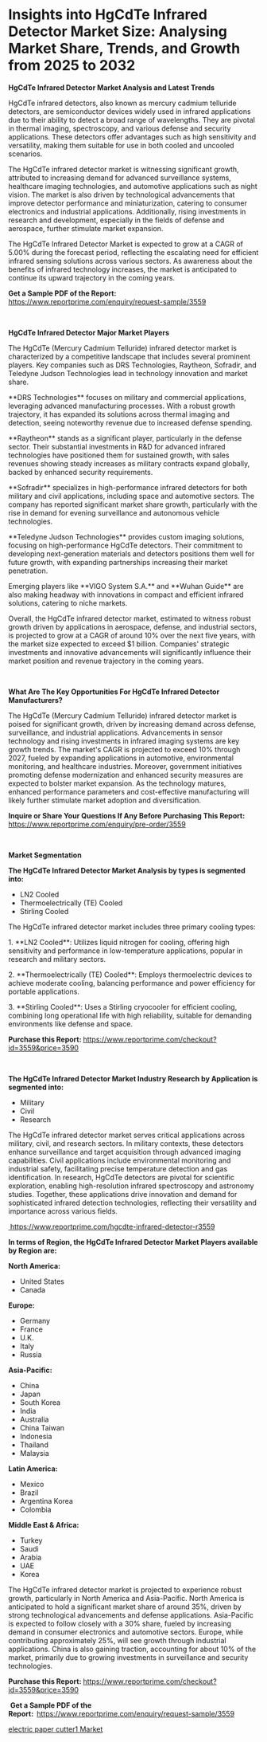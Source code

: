 <p><h1>Insights into HgCdTe Infrared Detector Market Size: Analysing Market Share, Trends, and Growth from 2025 to 2032</h1></p><p><strong>HgCdTe Infrared Detector Market Analysis and Latest Trends</strong></p>
<p><p>HgCdTe infrared detectors, also known as mercury cadmium telluride detectors, are semiconductor devices widely used in infrared applications due to their ability to detect a broad range of wavelengths. They are pivotal in thermal imaging, spectroscopy, and various defense and security applications. These detectors offer advantages such as high sensitivity and versatility, making them suitable for use in both cooled and uncooled scenarios.</p><p>The HgCdTe infrared detector market is witnessing significant growth, attributed to increasing demand for advanced surveillance systems, healthcare imaging technologies, and automotive applications such as night vision. The market is also driven by technological advancements that improve detector performance and miniaturization, catering to consumer electronics and industrial applications. Additionally, rising investments in research and development, especially in the fields of defense and aerospace, further stimulate market expansion.</p><p>The HgCdTe Infrared Detector Market is expected to grow at a CAGR of 5.00% during the forecast period, reflecting the escalating need for efficient infrared sensing solutions across various sectors. As awareness about the benefits of infrared technology increases, the market is anticipated to continue its upward trajectory in the coming years.</p></p>
<p><strong>Get a Sample PDF of the Report:&nbsp;</strong> <a href="https://www.reportprime.com/enquiry/request-sample/3559?utm_campaign=3381&utm_medium=2&utm_source=Github&utm_content=ia&utm_term=18032025&utm_id=hgcdte-infrared-detector">https://www.reportprime.com/enquiry/request-sample/3559</a></p>
<p>&nbsp;</p>
<p><strong>HgCdTe Infrared Detector Major Market Players</strong></p>
<p><p>The HgCdTe (Mercury Cadmium Telluride) infrared detector market is characterized by a competitive landscape that includes several prominent players. Key companies such as DRS Technologies, Raytheon, Sofradir, and Teledyne Judson Technologies lead in technology innovation and market share.</p><p>**DRS Technologies** focuses on military and commercial applications, leveraging advanced manufacturing processes. With a robust growth trajectory, it has expanded its solutions across thermal imaging and detection, seeing noteworthy revenue due to increased defense spending.</p><p>**Raytheon** stands as a significant player, particularly in the defense sector. Their substantial investments in R&D for advanced infrared technologies have positioned them for sustained growth, with sales revenues showing steady increases as military contracts expand globally, backed by enhanced security requirements.</p><p>**Sofradir** specializes in high-performance infrared detectors for both military and civil applications, including space and automotive sectors. The company has reported significant market share growth, particularly with the rise in demand for evening surveillance and autonomous vehicle technologies.</p><p>**Teledyne Judson Technologies** provides custom imaging solutions, focusing on high-performance HgCdTe detectors. Their commitment to developing next-generation materials and detectors positions them well for future growth, with expanding partnerships increasing their market penetration.</p><p>Emerging players like **VIGO System S.A.** and **Wuhan Guide** are also making headway with innovations in compact and efficient infrared solutions, catering to niche markets. </p><p>Overall, the HgCdTe infrared detector market, estimated to witness robust growth driven by applications in aerospace, defense, and industrial sectors, is projected to grow at a CAGR of around 10% over the next five years, with the market size expected to exceed $1 billion. Companies' strategic investments and innovative advancements will significantly influence their market position and revenue trajectory in the coming years.</p></p>
<p>&nbsp;</p>
<p><strong>What Are The Key Opportunities For HgCdTe Infrared Detector Manufacturers?</strong></p>
<p><p>The HgCdTe (Mercury Cadmium Telluride) infrared detector market is poised for significant growth, driven by increasing demand across defense, surveillance, and industrial applications. Advancements in sensor technology and rising investments in infrared imaging systems are key growth trends. The market's CAGR is projected to exceed 10% through 2027, fueled by expanding applications in automotive, environmental monitoring, and healthcare industries. Moreover, government initiatives promoting defense modernization and enhanced security measures are expected to bolster market expansion. As the technology matures, enhanced performance parameters and cost-effective manufacturing will likely further stimulate market adoption and diversification.</p></p>
<p><strong>Inquire or Share Your Questions If Any Before Purchasing This Report:</strong> <a href="https://www.reportprime.com/enquiry/pre-order/3559?utm_campaign=3381&utm_medium=2&utm_source=Github&utm_content=ia&utm_term=18032025&utm_id=hgcdte-infrared-detector">https://www.reportprime.com/enquiry/pre-order/3559</a></p>
<p>&nbsp;</p>
<p><strong>Market Segmentation</strong></p>
<p><strong>The HgCdTe Infrared Detector Market Analysis by types is segmented into:</strong></p>
<p><ul><li>LN2 Cooled</li><li>Thermoelectrically (TE) Cooled</li><li>Stirling Cooled</li></ul></p>
<p><p>The HgCdTe infrared detector market includes three primary cooling types: </p><p>1. **LN2 Cooled**: Utilizes liquid nitrogen for cooling, offering high sensitivity and performance in low-temperature applications, popular in research and military sectors. </p><p>2. **Thermoelectrically (TE) Cooled**: Employs thermoelectric devices to achieve moderate cooling, balancing performance and power efficiency for portable applications. </p><p>3. **Stirling Cooled**: Uses a Stirling cryocooler for efficient cooling, combining long operational life with high reliability, suitable for demanding environments like defense and space.</p></p>
<p><strong>Purchase this Report:&nbsp;</strong><a href="https://www.reportprime.com/checkout?id=3559&price=3590&utm_campaign=3381&utm_medium=2&utm_source=Github&utm_content=ia&utm_term=18032025&utm_id=hgcdte-infrared-detector">https://www.reportprime.com/checkout?id=3559&price=3590</a></p>
<p>&nbsp;</p>
<p><strong>The HgCdTe Infrared Detector Market Industry Research by Application is segmented into:</strong></p>
<p><ul><li>Military</li><li>Civil</li><li>Research</li></ul></p>
<p><p>The HgCdTe infrared detector market serves critical applications across military, civil, and research sectors. In military contexts, these detectors enhance surveillance and target acquisition through advanced imaging capabilities. Civil applications include environmental monitoring and industrial safety, facilitating precise temperature detection and gas identification. In research, HgCdTe detectors are pivotal for scientific exploration, enabling high-resolution infrared spectroscopy and astronomy studies. Together, these applications drive innovation and demand for sophisticated infrared detection technologies, reflecting their versatility and importance across various fields.</p></p>
<p><a href="https://www.reportprime.com/hgcdte-infrared-detector-r3559?utm_campaign=3381&utm_medium=2&utm_source=Github&utm_content=ia&utm_term=18032025&utm_id=hgcdte-infrared-detector">&nbsp;https://www.reportprime.com/hgcdte-infrared-detector-r3559</a></p>
<p><strong>In terms of Region, the HgCdTe Infrared Detector Market Players available by Region are:</strong></p>
<p>
    <p> <strong> North America: </strong>
        <ul>
            <li>United States</li>
            <li>Canada</li>
        </ul>
        </p> 
    <p> <strong> Europe: </strong>
        <ul>
            <li>Germany</li>
            <li>France</li>
            <li>U.K.</li>
            <li>Italy</li>
            <li>Russia</li>
        </ul>
        </p> 
    <p> <strong> Asia-Pacific: </strong>
        <ul>
            <li>China</li>
            <li>Japan</li>
            <li>South Korea</li>
            <li>India</li>
            <li>Australia</li>
            <li>China Taiwan</li>
            <li>Indonesia</li>
            <li>Thailand</li>
            <li>Malaysia</li>
        </ul>
        </p> 
    <p> <strong> Latin America: </strong>
        <ul>
            <li>Mexico</li>
            <li>Brazil</li>
            <li>Argentina Korea</li>
            <li>Colombia</li>
        </ul>
        </p> 
    <p> <strong> Middle East & Africa: </strong>
        <ul>
            <li>Turkey</li>
            <li>Saudi</li>
            <li>Arabia</li>
            <li>UAE</li>
            <li>Korea</li>
        </ul>
    </p>
    </p>
<p><p>The HgCdTe infrared detector market is projected to experience robust growth, particularly in North America and Asia-Pacific. North America is anticipated to hold a significant market share of around 35%, driven by strong technological advancements and defense applications. Asia-Pacific is expected to follow closely with a 30% share, fueled by increasing demand in consumer electronics and automotive sectors. Europe, while contributing approximately 25%, will see growth through industrial applications. China is also gaining traction, accounting for about 10% of the market, primarily due to growing investments in surveillance and security technologies.</p></p>
<p><strong>Purchase this Report: </strong><a href="https://www.reportprime.com/checkout?id=3559&price=3590&utm_campaign=3381&utm_medium=2&utm_source=Github&utm_content=ia&utm_term=18032025&utm_id=hgcdte-infrared-detector">https://www.reportprime.com/checkout?id=3559&price=3590</a></p>
<p>&nbsp;<strong>Get a Sample PDF of the Report:&nbsp;&nbsp;</strong><a href="https://www.reportprime.com/enquiry/request-sample/3559?utm_campaign=3381&utm_medium=2&utm_source=Github&utm_content=ia&utm_term=18032025&utm_id=hgcdte-infrared-detector">https://www.reportprime.com/enquiry/request-sample/3559</a></p>
<p><strong></strong></p>
<p><p><a href="https://github.com/failarustic/Market-Research-Report-List-1/blob/main/electric-paper-cutter1-market.md?utm_campaign=3381&utm_medium=2&utm_source=Github&utm_content=ia&utm_term=18032025&utm_id=hgcdte-infrared-detector">electric paper cutter1 Market</a></p></p>